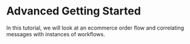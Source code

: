 # Advanced Getting Started

In this tutorial, we will look at an ecommerce order flow and correlating messages with instances of workflows.